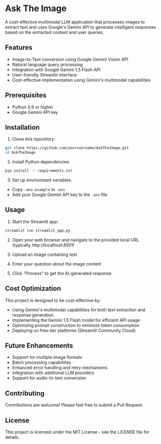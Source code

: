 # Ask The Image

A cost-effective multimodal LLM application that processes images to extract text and uses Google's Gemini API to generate intelligent responses based on the extracted content and user queries.

## Features

- Image-to-Text conversion using Google Gemini Vision API
- Natural language query processing
- Integration with Google Gemini 1.5 Flash API
- User-friendly Streamlit interface
- Cost-effective implementation using Gemini's multimodal capabilities

## Prerequisites

- Python 3.9 or higher
- Google Gemini API key

## Installation

1. Clone this repository:
```bash
git clone https://github.com/yourusername/AskTheImage.git
cd AskTheImage
```

2. Install Python dependencies:
```bash
pip install -r requirements.txt
```

3. Set up environment variables:
- Copy `.env.example` to `.env`
- Add your Google Gemini API key to the `.env` file

## Usage

1. Start the Streamlit app:
```bash
streamlit run streamlit_app.py
```

2. Open your web browser and navigate to the provided local URL (typically http://localhost:8501)

3. Upload an image containing text

4. Enter your question about the image content

5. Click "Process" to get the AI-generated response

## Cost Optimization

This project is designed to be cost-effective by:
- Using Gemini's multimodal capabilities for both text extraction and response generation
- Implementing the Gemini 1.5 Flash model for efficient API usage
- Optimizing prompt construction to minimize token consumption
- Deploying on free-tier platforms (Streamlit Community Cloud)

## Future Enhancements

- Support for multiple image formats
- Batch processing capabilities
- Enhanced error handling and retry mechanisms
- Integration with additional LLM providers
- Support for audio-to-text conversion

## Contributing

Contributions are welcome! Please feel free to submit a Pull Request.

## License

This project is licensed under the MIT License - see the LICENSE file for details. 
